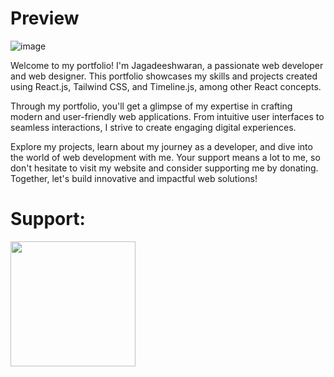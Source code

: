 # Preview #

![image](https://github.com/JAGADEESHWARAN20/Personal-Portfolio-Using-React-Js/assets/66456490/d91fc4df-0620-4b93-be9b-1e99a6001d1f)

Welcome to my portfolio! I'm Jagadeeshwaran, a passionate web developer and web designer. This portfolio showcases my skills and projects created using React.js, Tailwind CSS, and Timeline.js, among other React concepts.

Through my portfolio, you'll get a glimpse of my expertise in crafting modern and user-friendly web applications. From intuitive user interfaces to seamless interactions, I strive to create engaging digital experiences.

Explore my projects, learn about my journey as a developer, and dive into the world of web development with me. Your support means a lot to me, so don't hesitate to visit my website and consider supporting me by donating. Together, let's build innovative and impactful web solutions!


# Support: #
<img src="https://github.com/JAGADEESHWARAN20/Personal-Portfolio-Using-React-Js/assets/66456490/fe66cb06-3e76-4de7-82b9-2c6d4377eab3" width="200" />


